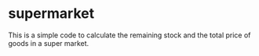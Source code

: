 # supermarket
This is a simple code to calculate the remaining stock and the total price of goods in a super market.
